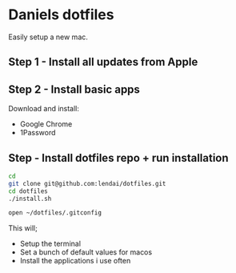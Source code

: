 # Daniels dotfiles

Easily setup a new mac.

## Step 1 - Install all updates from Apple

## Step 2 - Install basic apps

Download and install:
* Google Chrome
* 1Password

## Step - Install dotfiles repo + run installation
```sh
cd 
git clone git@github.com:lendai/dotfiles.git
cd dotfiles
./install.sh

open ~/dotfiles/.gitconfig
```

This will;
* Setup the terminal
* Set a bunch of default values for macos
* Install the applications i use often
